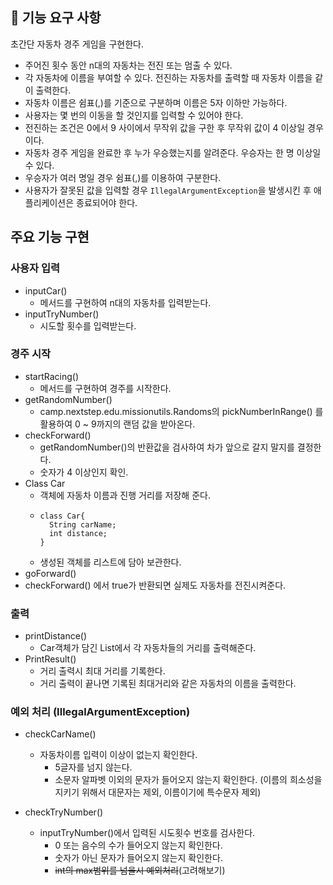 ## 🚀 기능 요구 사항

초간단 자동차 경주 게임을 구현한다.

- 주어진 횟수 동안 n대의 자동차는 전진 또는 멈출 수 있다.
- 각 자동차에 이름을 부여할 수 있다. 전진하는 자동차를 출력할 때 자동차 이름을 같이 출력한다.
- 자동차 이름은 쉼표(,)를 기준으로 구분하며 이름은 5자 이하만 가능하다.
- 사용자는 몇 번의 이동을 할 것인지를 입력할 수 있어야 한다.
- 전진하는 조건은 0에서 9 사이에서 무작위 값을 구한 후 무작위 값이 4 이상일 경우이다.
- 자동차 경주 게임을 완료한 후 누가 우승했는지를 알려준다. 우승자는 한 명 이상일 수 있다.
- 우승자가 여러 명일 경우 쉼표(,)를 이용하여 구분한다.
- 사용자가 잘못된 값을 입력할 경우 `IllegalArgumentException`을 발생시킨 후 애플리케이션은 종료되어야 한다.

## 주요 기능 구현
### 사용자 입력
* inputCar()
  * 메서드를 구현하여 n대의 자동차를 입력받는다.
* inputTryNumber()
  * 시도할 횟수를 입력받는다.
  
### 경주 시작
* startRacing() 
  * 메서드를 구현하여 경주를 시작한다.
* getRandomNumber() 
  *  camp.nextstep.edu.missionutils.Randoms의 pickNumberInRange() 를 활용하여 0 ~ 9까지의 랜덤 값을 받아온다.
* checkForward()
  * getRandomNumber()의 반환값을 검사하여 차가 앞으로 갈지 말지를 결정한다.
  * 숫자가 4 이상인지 확인.
* Class Car 
  * 객체에 자동차 이름과 진행 거리를 저장해 준다.
  * ```
    class Car{
      String carName;
      int distance;
    }
    ```
  * 생성된 객체를 리스트에 담아 보관한다.
* goForward()
 * checkForward() 에서 true가 반환되면 실제도 자동차를 전진시켜준다.

### 출력
* printDistance()
  * Car객체가 담긴 List에서 각 자동차들의 거리를 출력해준다.
* PrintResult()
  * 거리 출력시 최대 거리를 기록한다.
   * 거리 출력이 끝나면 기록된 최대거리와 같은 자동차의 이름을 출력한다.

### 예외 처리 (IllegalArgumentException)
* checkCarName() 
  * 자동차이름 입력이 이상이 없는지 확인한다.
    * 5글자를 넘지 않는다.
    * 소문자 알파벳 이외의 문자가 들어오지 않는지 확인한다. (이름의 희소성을 지키기 위해서 대문자는 제외, 이름이기에 특수문자 제외)

* checkTryNumber()
  * inputTryNumber()에서 입력된 시도횟수 번호를 검사한다.
    * 0 또는 음수의 수가 들어오지 않는지 확인한다.
    * 숫자가 아닌 문자가 들어오지 않는지 확인한다.
    * ~~int의 max범위를 넘을시 예외처리~~(고려해보기)



